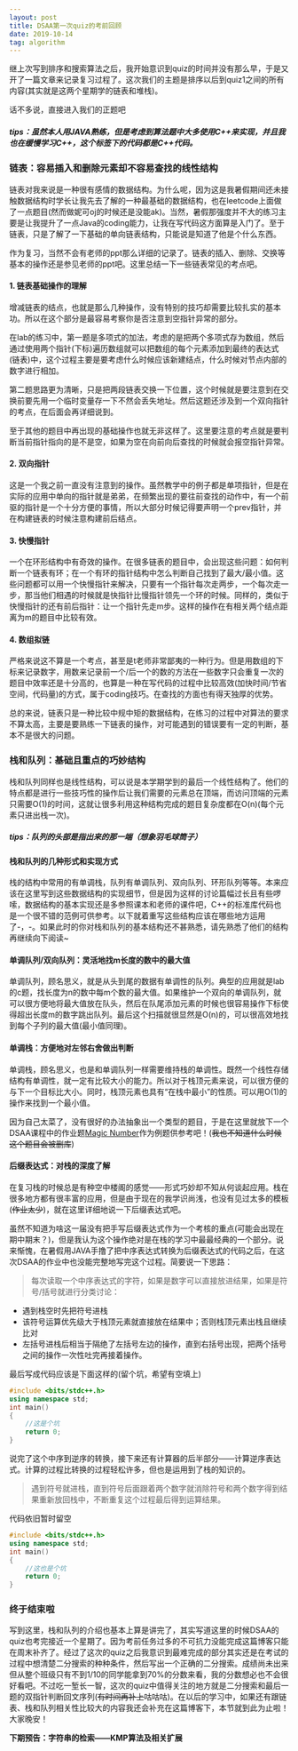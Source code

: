 ```yaml
---
layout: post
title: DSAA第一次quiz的考前回顾
date: 2019-10-14 
tag: algorithm
---
```


 继上次写到排序和搜索算法之后，我开始意识到quiz的时间并没有那么早，于是又开了一篇文章来记录复习过程了。这次我们的主题是排序以后到quiz1之间的所有内容(其实就是这两个星期学的链表和堆栈)。

 话不多说，直接进入我们的正题吧

##### tips：虽然本人用JAVA熟练，但是考虑到算法题中大多使用C++来实现，并且我也在缓慢学习C++，这个标签下的代码都是C++代码。

### 链表：容易插入和删除元素却不容易查找的线性结构

  链表对我来说是一种很有感情的数据结构。为什么呢，因为这是我暑假期间还未接触数据结构时学长让我先去了解的一种最基础的数据结构，也在leetcode上面做了一点题目(然而做妮可oj的时候还是没能ak)。当然，暑假那强度并不大的练习主要是让我提升了一点Java的coding能力，让我在写代码这方面算是入门了。至于链表，只是了解了一下基础的单向链表结构，只能说是知道了他是个什么东西。

  作为复习，当然不会有老师的ppt那么详细的记录了。链表的插入、删除、交换等基本的操作还是参见老师的ppt吧。这里总结一下一些链表常见的考点吧。

#### 1. 链表基础操作的理解

  增减链表的结点，也就是那么几种操作，没有特别的技巧却需要比较扎实的基本功。所以在这个部分是最容易考察你是否注意到空指针异常的部分。

  在lab的练习中，第一题是多项式的加法，考虑的是把两个多项式存为数组，然后通过使用两个指针(下标)遍历数组就可以把数组的每个元素添加到最终的表达式(链表)中，这个过程主要是要考虑什么时候应该新建结点，什么时候对节点内部的数字进行相加。

  第二题思路更为清晰，只是把两段链表交换一下位置，这个时候就是要注意到在交换前要先用一个临时变量存一下不然会丢失地址。然后这题还涉及到一个双向指针的考点，在后面会再详细说到。

  至于其他的题目中再出现的基础操作也就无非这样了。这里要注意的考点就是要判断当前指针指向的是不是空，如果为空在向前向后查找的时候就会报空指针异常。
 
#### 2. 双向指针

 这是一个我之前一直没有注意到的操作。虽然教学中的例子都是单项指针，但是在实际的应用中单向的指针就是弟弟，在频繁出现的要往前查找的动作中，有一个前驱的指针是一个十分方便的事情，所以大部分时候记得要声明一个prev指针，并在构建链表的时候注意构建前后结点。

#### 3. 快慢指针

 一个在环形结构中有奇效的操作。在很多链表的题目中，会出现这些问题：如何判断一个链表有环；在一个有环的指针结构中怎么判断自己找到了最大/最小值。这些问题都可以用一个快慢指针来解决，只要有一个指针每次走两步，一个每次走一步，那当他们相遇的时候就是快指针比慢指针领先一个环的时候。同样的，类似于快慢指针的还有前后指针：让一个指针先走m步。这样的操作在有相关两个结点距离为m的题目中比较有效。

#### 4. 数组拟链

 严格来说这不算是一个考点，甚至是t老师非常鄙夷的一种行为。但是用数组的下标来记录数字，用数来记录前一个/后一个的数的方法在一些数字只会重复一次的题目中效率还是十分高的，也算是一种在写代码的过程中比较高效(加快时间/节省空间，代码量)的方式，属于coding技巧。在查找的方面也有得天独厚的优势。

 总的来说，链表只是一种比较中规中矩的数据结构，在练习的过程中对算法的要求不算太高，主要是要熟练一下链表的操作，对可能遇到的错误要有一定的判断，基本不是很大的问题。

### 栈和队列：基础且重点的巧妙结构

  栈和队列同样也是线性结构，可以说是本学期学到的最后一个线性结构了。他们的特点都是进行一些技巧性的操作后让我们需要的元素总在顶端，而访问顶端的元素只需要O(1)的时间，这就让很多利用这种结构完成的题目复杂度都在O(n)(每个元素只进出栈一次)。

##### tips：队列的头部是指出来的那一端（想象羽毛球筒子）

#### 栈和队列的几种形式和实现方式

  栈的结构中常用的有单调栈，队列有单调队列、双向队列、环形队列等等。本来应该在这里写到这些数据结构的实现细节，但是因为这样的讨论篇幅过长且有些啰嗦，数据结构的基本实现还是多参照课本和老师的课件吧，C++的标准库代码也是一个很不错的范例可供参考。以下就着重写这些结构应该在哪些地方运用了-，-。如果此时的你对栈和队列的基本结构还不甚熟悉，请先熟悉了他们的结构再继续向下阅读~

#### 单调队列/双向队列：灵活地找m长度的数中的最大值

  单调队列，顾名思义，就是从头到尾的数据有单调性的队列。典型的应用就是lab的c题，找长度为n的数中每m个数的最大值。如果维护一个双向的单调队列，就可以很方便地将最大值放在队头，然后在队尾添加元素的时候也很容易操作下标使得超出长度m的数字跳出队列。最后这个扫描就很显然是O(n)的，可以很高效地找到每个子列的最大值(最小值同理)。

#### 单调栈：方便地对左邻右舍做出判断

  单调栈，顾名思义，也是和单调队列一样需要维持栈的单调性。既然一个线性存储结构有单调性，就一定有比较大小的能力。所以对于栈顶元素来说，可以很方便的与下一个目标比大小。同时，栈顶元素也具有“在栈中最小”的性质。可以用O(1)的操作来找到一个最小值。

  因为自己太菜了，没有很好的办法抽象出一个类型的题目，于是在这里就放下一个DSAA课程中的作业题[Magic Number](https://acm.sustech.edu.cn/onlinejudge/problem.php?cid=1056&pid=4)作为例题供参考吧！(~~我也不知道什么时候这个题目会被删库~~)

#### 后缀表达式：对栈的深度了解

  在复习栈的时候总是有种空中楼阁的感觉——形式巧妙却不知从何谈起应用。栈在很多地方都有很丰富的应用，但是由于现在的我学识尚浅，也没有见过太多的模板(~~作业太少~~)，就在这里详细地说一下后缀表达式吧。

  虽然不知道为啥这一届没有把手写后缀表达式作为一个考核的重点(可能会出现在期中期末？)，但是我认为这个操作绝对是在栈的学习中最最经典的一个部分。说来惭愧，在暑假用JAVA手撸了把中序表达式转换为后缀表达式的代码之后，在这次DSAA的作业中也没能完整地写完这个过程。简要说一下思路：

  > 每次读取一个中序表达式的字符，如果是数字可以直接放进结果，如果是符号/括号就进行分类讨论：
  * 遇到栈空时先把符号进栈
  * 该符号运算优先级大于栈顶元素就直接放在结果中；否则栈顶元素出栈且继续比对
  * 左括号进栈后相当于隔绝了左括号左边的操作，直到右括号出现，把两个括号之间的操作一次性吐完再接着操作。

  最后写成代码应该是下面这样的(留个坑，希望有空填上) 

```C++
#include <bits/stdc++.h>
using namespace std;
int main() 
{
    //这是个坑
    return 0;
}
```

  说完了这个中序到逆序的转换，接下来还有计算器的后半部分——计算逆序表达式。计算的过程比转换的过程轻松许多，但也是运用到了栈的知识的。

  > 遇到符号就进栈，直到符号后面跟着两个数字就消除符号和两个数字得到结果重新放回栈中，不断重复这个过程最后得到运算结果。

  代码依旧暂时留空

```C++
#include <bits/stdc++.h>
using namespace std;
int main() 
{
    //这也是个坑
    return 0;
}
```
### 终于结束啦

  写到这里，栈和队列的介绍也基本上算是讲完了，其实写道这里的时候DSAA的quiz也考完接近一个星期了。因为考前任务过多的不可抗力没能完成这篇博客只能在周末补齐了。经过了这次的quiz之后我意识到最难完成的部分其实还是在考试的过程中想清楚二分搜索的种种条件，然后写出一个正确的二分搜索。成绩尚未出来但从整个班级只有不到1/10的同学能拿到70%的分数来看，我的分数想必也不会很好看吧。不过吃一堑长一智，这次的quiz中值得关注的地方就是二分搜索和最后一题的双指针判断回文序列(~~有时间再补上~~咕咕咕)。在以后的学习中，如果还有跟链表、栈和队列相关性比较大的内容我还会补充在这篇博客下，本节就到此为止啦！大家晚安！

  **下期预告：字符串的检索——KMP算法及相关扩展**